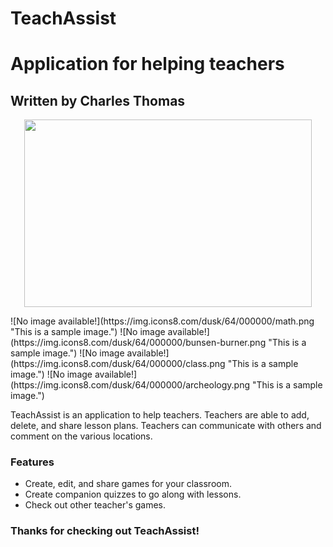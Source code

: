 # TeachAssist

# Application for helping teachers

## Written by Charles Thomas

<p align="center">
  <img width="460" height="300" src="https://img.icons8.com/dusk/50/000000/book-and-pencil.png">
</p>
![No image available!](https://img.icons8.com/dusk/64/000000/math.png "This is a sample image.")
![No image available!](https://img.icons8.com/dusk/64/000000/bunsen-burner.png "This is a sample image.")
![No image available!](https://img.icons8.com/dusk/64/000000/class.png "This is a sample image.")
![No image available!](https://img.icons8.com/dusk/64/000000/archeology.png "This is a sample image.")

TeachAssist is an application to help teachers. Teachers are able to add, delete, and share
lesson plans. Teachers can communicate with others
and comment on the various locations.

### Features

-   Create, edit, and share games for your classroom.
-   Create companion quizzes to go along with lessons.
-   Check out other teacher's games.

### Thanks for checking out TeachAssist!
